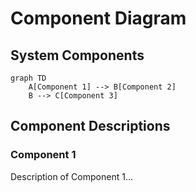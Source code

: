 # Component Diagram

## System Components
```mermaid
graph TD
    A[Component 1] --> B[Component 2]
    B --> C[Component 3]
```

## Component Descriptions
### Component 1
Description of Component 1...